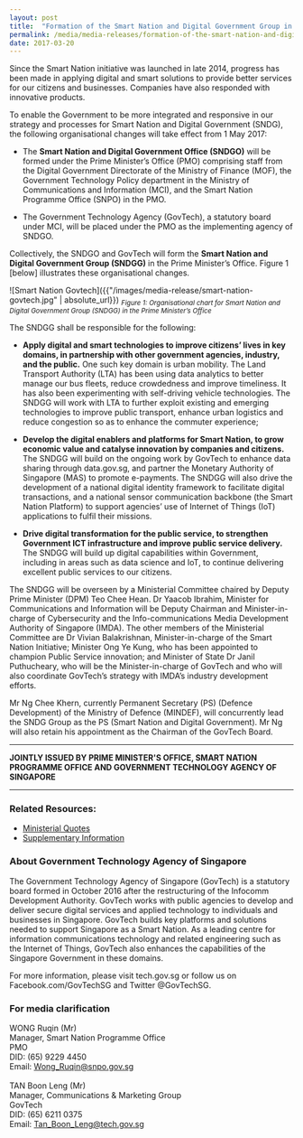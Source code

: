 ```yaml
---
layout: post
title:  "Formation of the Smart Nation and Digital Government Group in the Prime Minister's office"
permalink: /media/media-releases/formation-of-the-smart-nation-and-digital-government-group-in-the-prime-minister-office
date: 2017-03-20
---
```

Since the Smart Nation initiative was launched in late 2014, progress has been made in applying digital and smart solutions to provide better services for our citizens and businesses. Companies have also responded with innovative products. 

To enable the Government to be more integrated and responsive in our strategy and processes for Smart Nation and Digital Government (SNDG), the following organisational changes will take effect from 1 May 2017:

* The **Smart Nation and Digital Government Office (SNDGO)** will be formed under the Prime Minister’s Office (PMO) comprising staff from the Digital Government Directorate of the Ministry of Finance (MOF), the Government Technology Policy department in the Ministry of Communications and Information (MCI), and the Smart Nation Programme Office (SNPO) in the PMO.

* The Government Technology Agency (GovTech), a statutory board under MCI, will be placed under the PMO as the implementing agency of SNDGO.

Collectively, the SNDGO and GovTech will form the **Smart Nation and Digital Government Group (SNDGG)** in the Prime Minister’s Office. Figure 1 [below] illustrates these organisational changes.

![Smart Nation Govtech]({{"/images/media-release/smart-nation-govtech.jpg" | absolute_url}})
<sub>*Figure 1: Organisational chart for Smart Nation and Digital Government Group (SNDGG) in the Prime Minister’s Office*</sub>

The SNDGG shall be responsible for the following:

* **Apply digital and smart technologies to improve citizens’ lives in key domains, in partnership with other government agencies, industry, and the public.** One such key domain is urban mobility. The Land Transport Authority (LTA) has been using data analytics to better manage our bus fleets, reduce crowdedness and improve timeliness. It has also been experimenting with self-driving vehicle technologies. The SNDGG will work with LTA to further exploit existing and emerging technologies to improve public transport, enhance urban logistics and reduce congestion so as to enhance the commuter experience;

* **Develop the digital enablers and platforms for Smart Nation, to grow economic value and catalyse innovation by companies and citizens.** The SNDGG will build on the ongoing work by GovTech to enhance data sharing through data.gov.sg, and partner the Monetary Authority of Singapore (MAS) to promote e-payments. The SNDGG will also drive the development of a national digital identity framework to facilitate digital transactions, and a national sensor communication backbone (the Smart Nation Platform) to support agencies’ use of Internet of Things (IoT) applications to fulfil their missions.

* **Drive digital transformation for the public service, to strengthen Government ICT infrastructure and improve public service delivery.** The SNDGG will build up digital capabilities within Government, including in areas such as data science and IoT, to continue delivering excellent public services to our citizens. 

The SNDGG will be overseen by a Ministerial Committee chaired by Deputy Prime Minister (DPM) Teo Chee Hean. Dr Yaacob Ibrahim, Minister for Communications and Information will be Deputy Chairman and Minister-in-charge of Cybersecurity and the Info-communications Media Development Authority of Singapore (IMDA). The other members of the Ministerial Committee are Dr Vivian Balakrishnan, Minister-in-charge of the Smart Nation Initiative; Minister Ong Ye Kung, who has been appointed to champion Public Service innovation; and Minister of State Dr Janil Puthucheary, who will be the Minister-in-charge of GovTech and who will also coordinate GovTech’s strategy with IMDA’s industry development efforts.

Mr Ng Chee Khern, currently Permanent Secretary (PS) (Defence Development) of the Ministry of Defence (MINDEF), will concurrently lead the SNDG Group as the PS (Smart Nation and Digital Government). Mr Ng will also retain his appointment as the Chairman of the GovTech Board.

---

**JOINTLY ISSUED BY PRIME MINISTER'S OFFICE, SMART NATION PROGRAMME OFFICE AND GOVERNMENT TECHNOLOGY AGENCY OF SINGAPORE**

---

### **Related Resources:**
* [Ministerial Quotes](/files/media/media-releases/2017/03/Ministerial-Quotes.pdf)
* [Supplementary Information](/files/media/media-releases/2017/03/Supplementary_Information.pdf)

### **About Government Technology Agency of Singapore**
The Government Technology Agency of Singapore (GovTech) is a statutory board formed in October 2016 after the restructuring of the Infocomm Development Authority.
GovTech works with public agencies to develop and deliver secure digital services and applied technology to individuals and businesses in Singapore. GovTech builds key platforms and solutions needed to support Singapore as a Smart Nation. As a leading centre for information communications technology and related engineering such as the Internet of Things, GovTech also enhances the capabilities of the Singapore Government in these domains.

For more information, please visit tech.gov.sg or follow us on Facebook.com/GovTechSG and Twitter @GovTechSG.

### **For media clarification**
WONG Ruqin (Mr)
<br>Manager, Smart Nation Programme Office 
<br>PMO
<br>DID: (65) 9229 4450
<br>Email: Wong_Ruqin@snpo.gov.sg 
<br>
<br>TAN Boon Leng (Mr)
<br>Manager, Communications & Marketing Group
<br>GovTech
<br>DID: (65) 6211 0375 
<br>Email: Tan_Boon_Leng@tech.gov.sg
